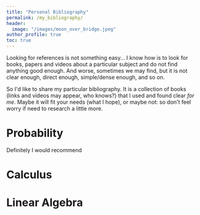 ```yaml
---
title: "Personal Bibliography"
permalink: /my_bibliography/
header:
  image: "/images/moon_over_bridge.jpeg"
author_profile: true  
toc: true
---  
```


Looking for references is not something easy... I know how is to look for books, papers and videos about a particular subject and do not find anything good enough. And worse, sometimes we may find, but it is not clear enough, direct enough, simple/dense enough, and so on.

So I'd like to share my particular bibliography. It is a collection of books (links and videos may appear, who knows?) that I used and found clear _for me_. Maybe it will fit your needs (what I hope), or maybe not: so don't feel worry if need to research a little more.

# Probability

Definitely I would recommend 

# Calculus

# Linear Algebra